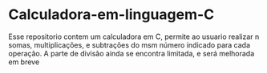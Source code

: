 # Calculadora-em-linguagem-C
Esse repositorio contem um calculadora em C, permite ao usuario realizar n somas, multiplicações, e subtrações do msm número indicado para cada operação. A parte de divisão ainda se encontra limitada, e será melhorada em breve

